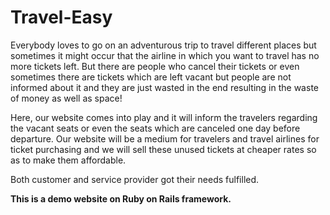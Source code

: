 # Travel-Easy

Everybody loves to go on an adventurous trip to travel different places but sometimes it might occur that the airline in which you want to travel has no more tickets left.
But there are people who cancel their tickets or even sometimes there are tickets which are left vacant but people are not informed about it and they are just wasted in the end resulting in the waste of money as well as space!

Here, our website comes into play and it will inform the travelers regarding the vacant seats or even the seats which are canceled one day before departure.
Our website will be a medium for travelers and travel airlines for ticket purchasing and we will sell these unused tickets at cheaper rates so as to make them affordable.

Both customer and service provider got their needs fulfilled.
      
**This is a demo website on Ruby on Rails framework.**
